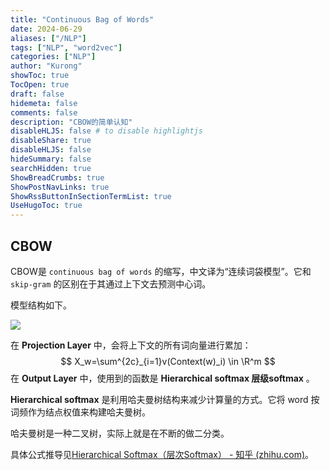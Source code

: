 ```yaml
---
title: "Continuous Bag of Words"
date: 2024-06-29
aliases: ["/NLP"]
tags: ["NLP", "word2vec"]
categories: ["NLP"]
author: "Kurong"
showToc: true
TocOpen: true
draft: false
hidemeta: false
comments: false
description: "CBOW的简单认知"
disableHLJS: false # to disable highlightjs
disableShare: true
disableHLJS: false
hideSummary: false
searchHidden: true
ShowBreadCrumbs: true
ShowPostNavLinks: true
ShowRssButtonInSectionTermList: true
UseHugoToc: true
---
```


## CBOW

CBOW是 `continuous bag of words` 的缩写，中文译为“连续词袋模型”。它和 `skip-gram` 的区别在于其通过上下文去预测中心词。

模型结构如下。

![](/img/NLP/img3.png)

在 **Projection Layer** 中，会将上下文的所有词向量进行累加：
$$
X_w=\sum^{2c}_{i=1}v(Context(w)_i) \in \R^m
$$
在 **Output Layer** 中，使用到的函数是 **Hierarchical softmax 层级softmax** 。

**Hierarchical softmax** 是利用哈夫曼树结构来减少计算量的方式。它将 word 按词频作为结点权值来构建哈夫曼树。

哈夫曼树是一种二叉树，实际上就是在不断的做二分类。

具体公式推导见[Hierarchical Softmax（层次Softmax） - 知乎 (zhihu.com)](https://zhuanlan.zhihu.com/p/56139075)。

